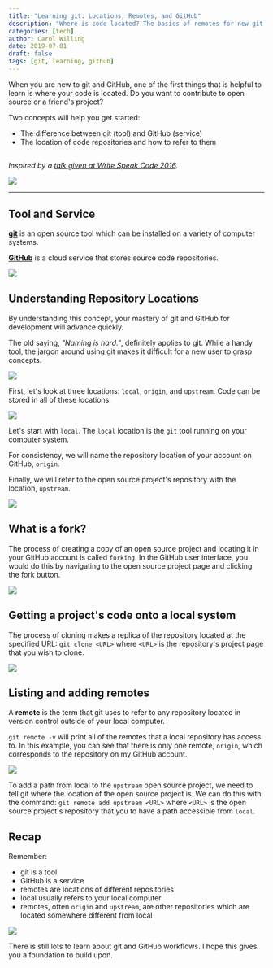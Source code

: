 ```yaml
---
title: "Learning git: Locations, Remotes, and GitHub"
description: "Where is code located? The basics of remotes for new git and GitHub users."
categories: [tech]
author: Carol Willing
date: 2019-07-01
draft: false
tags: [git, learning, github]
---
```


When you are new to git and GitHub, one of the first things that is helpful to
learn is where your code is located. Do you want to contribute to open source
or a friend's project?

Two concepts will help you get started:

- The difference between git (tool) and GitHub (service)
- The location of code repositories and how to refer to them

## <!-- more -->

_Inspired by a [talk given at Write Speak Code 2016](https://www.slideshare.net/willingc/yes-you-can-git)._

![](../../static/images/2019/git-title.png)

---

## Tool and Service

**[git](https://git-scm.com/docs/)** is an open source tool which can be installed on a variety of computer systems.

**[GitHub](https://github.com)** is a cloud service that stores source code repositories.

![](../../static/images/2019/git-01.png)

## Understanding Repository Locations

By understanding this concept, your mastery of git and GitHub for development will advance quickly.

The old saying, _"Naming is hard."_, definitely applies to git. While a handy tool, the jargon around using git makes it difficult for a new user to grasp concepts.

![](../../static/images/2019/git-02.png)

First, let's look at three locations: `local`, `origin`, and `upstream`. Code can be stored in all of these locations.

![](../../static/images/2019/git-04.png)

Let's start with `local`. The `local` location is the `git` tool running on your computer system.

For consistency, we will name the repository location of your account on GitHub, `origin`.

Finally, we will refer to the open source project's repository with the location, `upstream`.

![](../../static/images/2019/git-05.png)

## What is a fork?

The process of creating a copy of an open source project and locating it in your GitHub account is called `forking`. In the GitHub user interface, you would do this by navigating to the open source project page and clicking the fork button.

![](../../static/images/2019/git-06.png)

## Getting a project's code onto a local system

The process of cloning makes a replica of the repository located at the specified URL: `git clone <URL>` where `<URL>` is the repository's project page that you wish to clone.

![](../../static/images/2019/git-07.png)

## Listing and adding remotes

A **remote** is the term that git uses to refer to any repository located in version control outside of your local computer.

`git remote -v` will print all of the remotes that a local repository has access to. In this example, you can see that there is only one remote, `origin`, which corresponds to the repository on my GitHub account.

![](../../static/images/2019/git-08.png)

To add a path from local to the `upstream` open source project, we need to tell git where the location of the open source project is. We can do this with the command: `git remote add upstream <URL>` where `<URL>` is the open source project's repository that you to have a path accessible from `local`.

## Recap

Remember:

- git is a tool
- GitHub is a service
- remotes are locations of different repositories
- local usually refers to your local computer
- remotes, often `origin` and `upstream`, are other repositories which are located somewhere different from local

![](../../static/images/2019/git-09.png)

There is still lots to learn about git and GitHub workflows. I hope this gives you a foundation to build upon.

